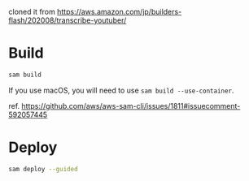 cloned it from https://aws.amazon.com/jp/builders-flash/202008/transcribe-youtuber/

# Build

```bash
sam build
```

If you use macOS, you will need to use `sam build --use-container`.

ref. https://github.com/aws/aws-sam-cli/issues/1811#issuecomment-592057445

# Deploy

```bash
sam deploy --guided
```
